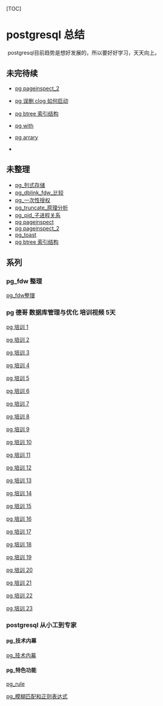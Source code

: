 [TOC]

# postgresql 总结

​	postgresql目前趋势是想好发展的，所以要好好学习，天天向上。





## 未完待续



- [pg pageinspect_2](../20180722/pg_pageinspect_2.md)


- [pg 误删 clog 如何启动](../20180726/pg_瞎搞_删除clog日志.md)

- [pg btree 索引结构](../20180728/pg_btree_结构.md)

- [pg with](../20180806/postgresql_with.md)

- [pg arrary](../20180806/postgresql_array.md)

- 

  

  




## 未整理

- [pg_列式存储](../20180628/pg_列式存储.md)
- [pg_dblink_fdw_比较](../20180701/pg_dblink_fdw_比较.md)
- [pg_一次性授权](../20180118/pg_一次性授权.md)
- [pg_truncate_原理分析](../20180204/pg_truncate_原理分析.md)
- [pg_pid_子进程关系](../20180720/PG_TERMINATE_BACKEND_子进程关系.md)
- [pg pageinspect](../20180721/pg_pageinspect.md)
- [pg pageinspect_2](../20180722/pg_pageinspect_2.md)
- [pg_toast](../20180725/pg_toast.md)
- [pg btree 索引结构](../20180728/pg_btree_结构.md)

  

  






## 系列

### pg_fdw 整理

[pg_fdw整理](../20180625/readme.md)





### pg 德哥  数据库管理与优化 培训视频 5天



[pg 培训 1]()

[pg 培训 2](../20180719/pg_dba_2.md)

[pg 培训 3](../20180723/pg_dba_3.md)

[pg 培训 4](../20180731/postgresql_dba_4.md)

[pg 培训 5](../20180804/postgresql_dba_5.md)

[pg 培训 6]()

[pg 培训 7]()

[pg 培训 8]()

[pg 培训 9]()

[pg 培训 10]()

[pg 培训 11]()

[pg 培训 12]()

[pg 培训 13]()

[pg 培训 14]()

[pg 培训 15]()

[pg 培训 16]()

[pg 培训 17]()

[pg 培训 18]()

[pg 培训 19]()

[pg 培训 20]()

[pg 培训 21]()

[pg 培训 22]()

[pg 培训 23]()













### postgresql 从小工到专家



#### pg_技术内幕

[pg_技术内幕](../20180701/pg_技术内幕.md)



#### pg_特色功能

[pg_rule](../20180627/pg_rule.md)

[pg_模糊匹配和正则表达式](../20180704/pg_模糊匹配和正则表达式.md)



